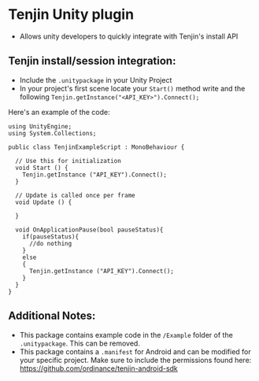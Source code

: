 Tenjin Unity plugin
=========
- Allows unity developers to quickly integrate with Tenjin's install API

Tenjin install/session integration:
-------
- Include the `.unitypackage` in your Unity Project
- In your project's first scene locate your `Start()` method write and the following `Tenjin.getInstance("<API_KEY>").Connect();`

Here's an example of the code:
```
using UnityEngine;
using System.Collections;

public class TenjinExampleScript : MonoBehaviour {

  // Use this for initialization
  void Start () {
    Tenjin.getInstance ("API_KEY").Connect();
  }
  
  // Update is called once per frame
  void Update () {
  
  }

  void OnApplicationPause(bool pauseStatus){
    if(pauseStatus){
      //do nothing
    }
    else
    {
      Tenjin.getInstance ("API_KEY").Connect();  
    }
  }
}
```
Additional Notes:
------

- This package contains example code in the `/Example` folder of the `.unitypackage`. This can be removed.
- This package contains a `.manifest` for Android and can be modified for your specific project. Make sure to include the permissions found here: https://github.com/ordinance/tenjin-android-sdk
